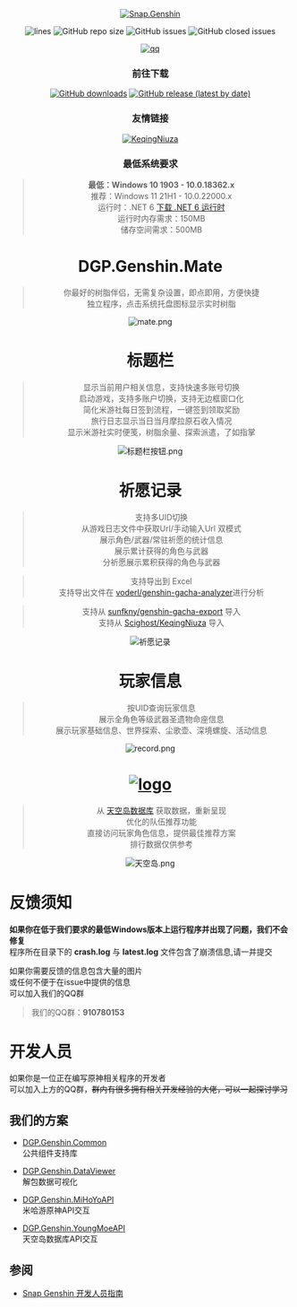 <div align="center"> 

[![Snap.Genshin](https://socialify.git.ci/DGP-Studio/Snap.Genshin/image?description=1&font=Inter&forks=1&language=1&logo=https%3A%2F%2Fgithub.com%2FDGP-Studio%2FSnap.Genshin%2Fblob%2Fmain%2FDesign%2FSGLogo.png%3Fraw%3Dtrue&pattern=Signal&stargazers=1&theme=Dark)](https://github.com/DGP-Studio/Snap.Genshin/stargazers)

![lines](https://img.shields.io/tokei/lines/github/DGP-Studio/Snap.Genshin?style=flat-square)
![GitHub repo size](https://img.shields.io/github/repo-size/DGP-Studio/Snap.Genshin?style=flat-square)
![GitHub issues](https://img.shields.io/github/issues/DGP-Studio/Snap.Genshin?style=flat-square)
![GitHub closed issues](https://img.shields.io/github/issues-closed/DGP-Studio/Snap.Genshin?style=flat-square)

[![qq](https://img.shields.io/badge/chat-on_qq-green?style=flat-square)](https://jq.qq.com/?_wv=1027&k=tdKQiXyl)

### 前往下载

[![GitHub downloads](https://img.shields.io/github/downloads/DGP-Studio/Snap.Genshin/total?style=flat-square)](https://github.com/DGP-Studio/Snap.Genshin/releases)
[![GitHub release (latest by date)](https://img.shields.io/github/downloads/DGP-studio/Snap.Genshin/latest/total?style=flat-square)](https://github.com/DGP-Studio/Snap.Genshin/releases/latest)

### 友情链接

[![KeqingNiuza](https://img.shields.io/badge/Scighost-KeqingNiuza-red/total?style=flat-square)](https://github.com/Scighost/KeqingNiuza)

### 最低系统要求

> **最低：Windows 10 1903 - 10.0.18362.x**  
> 推荐：Windows 11 21H1 - 10.0.22000.x  
> 运行时：.NET 6 [下载 .NET 6 运行时](https://dotnet.microsoft.com/download/dotnet/thank-you/runtime-desktop-6.0.0-windows-x64-installer)  
> 运行时内存需求：150MB  
> 储存空间需求：500MB

# DGP.Genshin.Mate

> 你最好的树脂伴侣，无需复杂设置，即点即用，方便快捷  
> 独立程序，点击系统托盘图标显示实时树脂  

![mate.png](/Design/ImgAssets/mate.png)

# 标题栏

> 显示当前用户相关信息，支持快速多账号切换  
> 启动游戏，支持多账户切换，支持无边框窗口化  
> 简化米游社每日签到流程，一键签到领取奖励  
> 旅行日志显示当日当月摩拉原石收入情况   
> 显示米游社实时便笺，树脂余量、探索派遣，了如指掌

![标题栏按钮.png](/Design/ImgAssets/titlebarbuttons.png)

# 祈愿记录

> 支持多UID切换  
> 从游戏日志文件中获取Url/手动输入Url 双模式  
> 展示角色/武器/常驻祈愿的统计信息  
> 展示累计获得的角色与武器  
> 分祈愿展示累积获得的角色与武器  

> 支持导出到 Excel  
> 支持导出文件在 [voderl/genshin-gacha-analyzer](https://github.com/voderl/genshin-gacha-analyzer)进行分析

> 支持从 [sunfkny/genshin-gacha-export](https://github.com/sunfkny/genshin-gacha-export) 导入  
> 支持从 [Scighost/KeqingNiuza](https://github.com/Scighost/KeqingNiuza) 导入

![祈愿记录](/Design/ImgAssets/gacha.png)

# 玩家信息

> 按UID查询玩家信息  
> 展示全角色等级武器圣遗物命座信息  
> 展示玩家基础信息、世界探索、尘歌壶、深境螺旋、活动信息  

![record.png](/Design/ImgAssets/record.png)

# [![logo](https://youngmoe.com/static/img/png/logo.c2ceb873.png)](https://youngmoe.com/)

> 从 [天空岛数据库](https://youngmoe.com/) 获取数据，重新呈现  
> 优化的队伍推荐功能  
> 直接访问玩家角色信息，提供最佳推荐方案  
> 排行数据仅供参考

![天空岛.png](/Design/ImgAssets/celestia.png)

</div>

# 反馈须知

**如果你在低于我们要求的最低Windows版本上运行程序并出现了问题，我们不会修复**  
程序所在目录下的 **crash.log** 与 **latest.log** 文件包含了崩溃信息,请一并提交

如果你需要反馈的信息包含大量的图片  
或任何不便于在issue中提供的信息  
可以加入我们的QQ群

> 我们的QQ群：**910780153**


# 开发人员

如果你是一位正在编写原神相关程序的开发者  
可以加入上方的QQ群，~~群内有很多拥有相关开发经验的大佬，可以一起探讨学习~~  

## 我们的方案

* [DGP.Genshin.Common](https://github.com/DGP-Studio/DGP.Genshin.Common)  
公共组件支持库

* [DGP.Genshin.DataViewer](https://github.com/DGP-Studio/DGP.Genshin.DataViewer)  
解包数据可视化

* [DGP.Genshin.MiHoYoAPI](https://github.com/DGP-Studio/DGP.Genshin.MiHoYoAPI)  
米哈游原神API交互

* [DGP.Genshin.YoungMoeAPI](https://github.com/DGP-Studio/DGP.Genshin.YoungMoeAPI)  
天空岛数据库API交互

## 参阅

* [Snap Genshin 开发人员指南](DeveloperGuide.md)